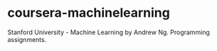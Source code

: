 # coursera-machinelearning
Stanford University - Machine Learning by Andrew Ng. Programming assignments.

